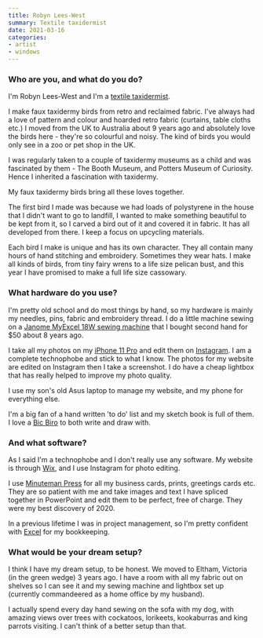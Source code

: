 ```yaml
---
title: Robyn Lees-West
summary: Textile taxidermist
date: 2021-03-16
categories:
- artist
- windows
---
```


### Who are you, and what do you do?

I'm Robyn Lees-West and I'm a [textile taxidermist](https://www.textiletaxidermy.com/ "Robyn's website."). 

I make faux taxidermy birds from retro and reclaimed fabric. I've always had a love of pattern and colour and hoarded retro fabric (curtains, table cloths etc.) I moved from the UK to Australia about 9 years ago and absolutely love the birds here - they're so colourful and noisy. The kind of birds you would only see in a zoo or pet shop in the UK.

I was regularly taken to a couple of taxidermy museums as a child and was fascinated by them - The Booth Museum, and Potters Museum of Curiosity. Hence I inherited a fascination with taxidermy.
 
My faux taxidermy birds bring all these loves together.

The first bird I made was because we had loads of polystyrene in the house that I didn't want to go to landfill, I wanted to make something beautiful to be kept from it, so I carved a bird out of it and covered it in fabric. It has all developed from there. I keep a focus on upcycling materials. 

Each bird I make is unique and has its own character. They all contain many hours of hand stitching and embroidery. Sometimes they wear hats. I make all kinds of birds, from tiny fairy wrens to a life size pelican bust, and this year I have promised to make a full life size cassowary.

### What hardware do you use?

I'm pretty old school and do most things by hand, so my hardware is mainly my needles, pins, fabric and embroidery thread. I do a little machine sewing on a [Janome MyExcel 18W sewing machine][my-excel-18w] that I bought second hand for $50 about 8 years ago.

I take all my photos on my [iPhone 11 Pro][iphone-11-pro] and edit them on [Instagram][]. I am a complete technophobe and stick to what I know. The photos for my website are edited on Instagram then I take a screenshot. I do have a cheap lightbox that has really helped to improve my photo quality.

I use my son's old Asus laptop to manage my website, and my phone for everything else.

I'm a big fan of a hand written 'to do' list and my sketch book is full of them. I love a [Bic Biro][cristal] to both write and draw with.

### And what software?

As I said I'm a technophobe and I don't really use any software. My website is through [Wix][], and I use Instagram for photo editing.

I use [Minuteman Press](https://www.minutemanpress.com.au/ "A franchised printing company.") for all my business cards, prints, greetings cards etc. They are so patient with me and take images and text I have spliced together in PowerPoint and edit them to be perfect, free of charge. They were my best discovery of 2020.

In a previous lifetime I was in project management, so I'm pretty confident with [Excel][] for my bookkeeping.

### What would be your dream setup?

I think I have my dream setup, to be honest. We moved to Eltham, Victoria (in the green wedge) 3 years ago. I have a room with all my fabric out on shelves so I can see it and my sewing machine and lightbox set up (currently commandeered as a home office by my husband).

I actually spend every day hand sewing on the sofa with my dog, with amazing views over trees with cockatoos, lorikeets, kookaburras and king parrots visiting. I can't think of a better setup than that.

[cristal]: https://en.wikipedia.org/wiki/Bic_Cristal "A ballpoint pen."
[excel]: https://www.microsoft.com/en-us/microsoft-365/excel "A spreadsheet application."
[instagram]: https://www.instagram.com/ "A photo sharing service."
[iphone-11-pro]: https://en.wikipedia.org/wiki/IPhone_11_Pro "A 5.8 inch iOS phone."
[my-excel-18w]: https://www.janomesewingcentre.com.au/shop/sewing-machines/mechanical-sewing-machines/janome-myexcel-3018/ "A sewing machine."
[wix]: https://www.wix.com/ "A service for building and hosting website."
